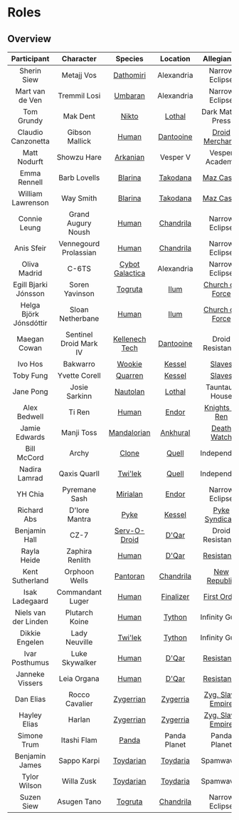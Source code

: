# Roles

## Overview 

|       Participant      |        Character       |     Species          |   Location      |        Allegiance       |
|:----------------------:|:----------------------:|:--------------------:|:---------------:|:-----------------------:|
|       Sherin Siew      |       Metajj Vos       |    [Dathomiri][2]    |   Alexandria    |      Narrow Eclipse     |
|     Mart van de Ven    |      Tremmil Losi      |     [Umbaran][3]     |   Alexandria    |      Narrow Eclipse     |
|       Tom Grundy       |        Mak Dent        |      [Nikto][4]      |   [Lothal][21]  |     Dark Matter Press   |
|   Claudio Canzonetta   |     Gibson Mallick     |      [Human][1]      | [Dantooine][22] |   [Droid Merchants][34] |
|      Matt Nodurft      |       Showzu Hare      |     [Arkanian][5]    |    Vesper V     |      Vesper Academy     |
|      Emma Rennell      |      Barb Lovells      |     [Blarina][6]     |  [Takodana][23] |     [Maz Castle][35]    |
|    William Lawrenson   |        Way Smith       |     [Blarina][6]     |  [Takodana][23] |     [Maz Castle][35]    |
|      Connie Leung      |   Grand Augury Noush   |      [Human][1]      | [Chandrila][24] |      Narrow Eclipse     |
|       Anis Sfeir       |  Vennegourd Prolassian |      [Human][1]      | [Chandrila][24] |      Narrow Eclipse     |
|      Oliva Madrid      |          C-6TS         | [Cybot Galactica][7] |   Alexandria    |      Narrow Eclipse     |
|  Egill Bjarki Jónsson  |     Soren Yavinson     |     [Togruta][8]     |    [Ilum][25]   |  [Church o/t Force][36] |
| Helga Björk Jónsdóttir |    Sloan Netherbane    |      [Human][1]      |    [Ilum][25]   |  [Church o/t Force][36] |
|      Maegan Cowan      | Sentinel Droid Mark IV |  [Kellenech Tech][9] |  [Dantooine][22]|     Droid Resistance    |
|         Ivo Hos        |         Bakwarro       |      [Wookie][47]    |   [Kessel][26]  |       [Slaves][37]      |
|        Toby Fung       |      Yvette Corell     |     [Quarren][10]    |   [Kessel][26]  |       [Slaves][37]      |
|        Jane Pong       |      Josie Sarkinn     |     [Nautolan][11]   |   [Lothal][21]  |      Tauntaun House     |
|      Alex Bedwell      |         Ti Ren         |      [Human][1]      |    [Endor][27]  |   [Knights of Ren][38]  |
|      Jamie Edwards     |       Manji Toss       |   [Mandalorian][12]  |  [Ankhural][28] |     [Death Watch][39]   |
|       Bill McCord      |          Archy         |      [Clone][13]     |    [Quell][29]  |       Independent       |
|      Nadira Lamrad     |      Qaxis Quarll      |     [Twi'lek][18]    |    [Quell][29]  |       Independent       |
|         YH Chia        |      Pyremane Sash     |     [Mirialan][14]   |    [Endor][27]  |      Narrow Eclipse     |
|       Richard Abs      |      D'lore Mantra     |       [Pyke][15]     |   [Kessel][26]  |   [Pyke Syndicate][40]  |
|      Benjamin Hall     |          CZ-7          |   [Serv-O-Droid][16] |    [D'Qar][30]  |     Droid Resistance    |
|       Rayla Heide      |     Zaphira Renlith    |      [Human][1]      |    [D'Qar][30]  |     [Resistance][41]    |
|     Kent Sutherland    |      Orphoon Wells     |     [Pantoran][17]   | [Chandrila][24] |    [New Republic][42]   |
|     Isak Ladegaard     |    Commandant Luger    |      [Human][1]      | [Finalizer][31] |     [First Order][42]   |
|  Niels van der Linden  |     Plutarch Koine     |      [Human][1]      |   [Tython][32]  |      Infinity Guild     |
|     Dikkie Engelen     |      Lady Neuville     |     [Twi'lek][18]    |   [Tython][32]  |      Infinity Guild     |
|     Ivar Posthumus     |     Luke Skywalker     |      [Human][1]      |    [D'Qar][30]  |     [Resistance][41]    |
|     Janneke Vissers    |       Leia Organa      |      [Human][1]      |    [D'Qar][30]  |     [Resistance][41]    |
|        Dan Elias       |     Rocco Cavalier     |    [Zygerrian][19]   |  [Zygerria][33] | [Zyg. Slave Empire][44] |
|      Hayley Elias      |         Harlan         |    [Zygerrian][19]   |  [Zygerria][33] | [Zyg. Slave Empire][44] |
|       Simone Trum      |       Itashi Flam      |      [Panda][20]     |   Panda Planet  |       Panda Planet      |
|     Benjamin James     |       Sappo Karpi      |    [Toydarian][45]   |  [Toydaria][46] |         Spamwaves       |
|      Tylor Wilson      |        Willa Zusk      |    [Toydarian][45]   |  [Toydaria][46] |         Spamwaves       |
|       Suzen Siew       |       Asugen Tano      |     [Togruta][8]     | [Chandrila][24] |      Narrow Eclipse     |


[1]: http://starwars.wikia.com/wiki/Human
[2]: http://starwars.wikia.com/wiki/Dathomirian
[3]: http://starwars.wikia.com/wiki/Umbaran
[4]: http://starwars.wikia.com/wiki/Nikto
[5]: http://starwars.wikia.com/wiki/Arkanian
[6]: http://starwars.wikia.com/wiki/Blarina
[7]: http://starwars.wikia.com/wiki/Cybot_Galactica
[8]: http://starwars.wikia.com/wiki/Togruta
[9]: http://starwars.wikia.com/wiki/Kellenech_Technologies
[10]: http://starwars.wikia.com/wiki/Quarren
[11]: http://starwars.wikia.com/wiki/Nautolan
[12]: http://starwars.wikia.com/wiki/Mandalorian
[13]: http://starwars.wikia.com/wiki/Cloning
[14]: http://starwars.wikia.com/wiki/Mirialan
[15]: http://starwars.wikia.com/wiki/Pyke
[16]: http://starwars.wikia.com/wiki/Serv-O-Droid,_Inc.
[17]: http://starwars.wikia.com/wiki/Pantoran
[18]: http://starwars.wikia.com/wiki/Twi%27lek
[19]: http://starwars.wikia.com/wiki/Zygerrian
[20]: http://starwars.wikia.com/wiki/Panda
[21]: http://starwars.wikia.com/wiki/Lothal
[22]: http://starwars.wikia.com/wiki/Dantooine
[23]: http://starwars.wikia.com/wiki/Takodana  
[24]: http://starwars.wikia.com/wiki/Chandrila 
[25]: http://starwars.wikia.com/wiki/Ilum 
[26]: http://starwars.wikia.com/wiki/Kessel 
[27]: http://starwars.wikia.com/wiki/Endor 
[28]: http://starwars.wikia.com/wiki/Ankhural 
[29]: http://starwars.wikia.com/wiki/Quell 
[30]: http://starwars.wikia.com/wiki/D%27Qar
[31]: http://starwars.wikia.com/wiki/Finalizer 
[32]: http://starwars.wikia.com/wiki/Tython 
[33]: http://starwars.wikia.com/wiki/Zygerria 
[34]: http://starwars.wikia.com/wiki/Merchant/Legends
[35]: http://starwars.wikia.com/wiki/Maz_Kanata%27s_castle 
[36]: http://starwars.wikia.com/wiki/Church_of_the_Force
[37]: http://starwars.wikia.com/wiki/Slavery/Legends
[38]: http://starwars.wikia.com/wiki/Knights_of_Ren
[39]: http://starwars.wikia.com/wiki/Death_Watch
[40]: http://starwars.wikia.com/wiki/Pyke_Syndicate/Legends
[41]: http://starwars.wikia.com/wiki/Resistance
[42]: http://starwars.wikia.com/wiki/New_Republic
[43]: http://starwars.wikia.com/wiki/First_Order
[44]: http://starwars.wikia.com/wiki/Zygerrian_Slave_Empire
[45]: http://starwars.wikia.com/wiki/Toydarian
[46]: http://starwars.wikia.com/wiki/Toydaria
[47]: http://starwars.wikia.com/wiki/Wookiee